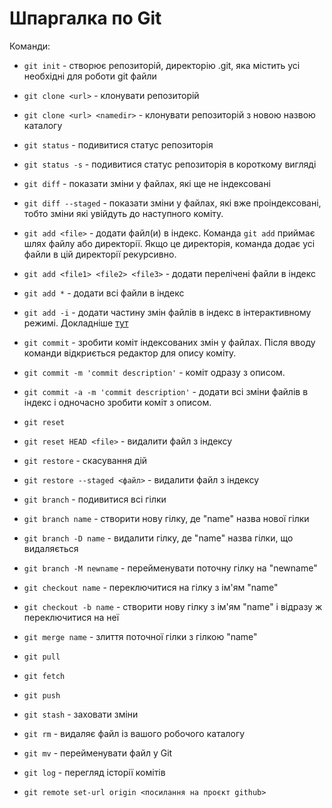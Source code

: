# Шпаргалка по Git

Команди:
* `git init` - створює репозиторій, директорію .git, яка містить усі необхідні для роботи git файли
* `git clone <url>` - клонувати репозиторій
* `git clone <url> <namedir>` - клонувати репозиторій з новою назвою каталогу
* `git status` - подивитися статус репозиторія
* `git status -s` - подивитися статус репозиторія в короткому вигляді
* `git diff` - показати зміни у файлах, які ще не індексовані
* `git diff --staged` - показати зміни у файлах, які вже проіндексовані, тобто зміни які увійдуть до наступного коміту.
* `git add <file>` - додати файл(и) в індекс. Команда `git add` приймає шлях файлу або директорії. Якщо це директорія, команда додає усі файли в цій директорії рекурсивно.
* `git add <file1> <file2> <file3>` - додати перелічені файли в індекс
* `git add *` - додати всі файли в індекс
* `git add -i` - додати частину змін файлів в індекс в інтерактивному режимі. Докладніше [тут](https://git-scm.com/book/uk/v2/%D0%86%D0%BD%D1%81%D1%82%D1%80%D1%83%D0%BC%D0%B5%D0%BD%D1%82%D0%B8-Git-%D0%86%D0%BD%D1%82%D0%B5%D1%80%D0%B0%D0%BA%D1%82%D0%B8%D0%B2%D0%BD%D0%B5-%D1%96%D0%BD%D0%B4%D0%B5%D0%BA%D1%81%D1%83%D0%B2%D0%B0%D0%BD%D0%BD%D1%8F)
* `git commit` - зробити коміт індексованих змін у файлах. Після вводу команди відкриється редактор для опису коміту.
* `git commit -m 'commit description'` - коміт одразу з описом.
* `git commit -a -m 'commit description'` - додати всі зміни файлів в індекс і одночасно зробити коміт з описом.
* `git reset`
* `git reset HEAD <file>` - видалити файл з індексу
* `git restore` - скасування дій
* `git restore --staged <файл>` - видалити файл з індексу

* `git branch` - подивитися всі гілки
* `git branch name` - створити нову гілку, де "name" назва нової гілки
* `git branch -D name` - видалити гілку, де "name" назва гілки, що видаляється
* `git branch -M newname` - перейменувати поточну гілку на "newname"
* `git checkout name` - переключитися на гілку з ім'ям "name"
* `git checkout -b name` - створити нову гілку з ім'ям "name" і відразу ж переключитися на неї
* `git merge name` - злиття поточної гілки з гілкою "name"
* `git pull`
* `git fetch`
* `git push`
* `git stash` - заховати зміни
* `git rm` - видаляє файл із вашого робочого каталогу
* `git mv` - перейменувати файл у Git
* `git log` - перегляд історії комітів
* `git remote set-url origin <посилання на проєкт github>`